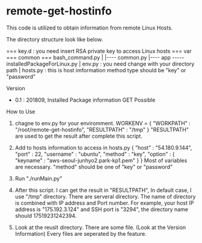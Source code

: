 # remote-get-hostinfo

This code is utilized to obtain information from remote Linux Hosts. 

The directory structure look like below.

=== key.d            : you need insert RSA private key to access Linux hosts
=== var === common === bash_command.py
            |            |---- common.py
            |---- app ----- installedPackageForLinux.py
| env.py                 : you need change with your directory path
| hosts.py               : this is host imformation
                           method type should be "key" or "password"


Version 
  - 0.1 : 201809, Installed Package information GET Possible

How to Use

1. chagne to env.py for your enviromment.
   WORKENV = {
        "WORKPATH" : "/root/remote-get-hostinfo",
        "RESULTPATH" : "/tmp"
   }
   "RESULTPATH" are used to get the result after complete this script.

2. Add to hosts information to access in hosts.py
   {
   "host" : "54.180.9.144",
   "port" : 22,
   "username" : "ubuntu",
   "method" : "key",
   "option" : {
      "keyname" : "aws-seoul-junhyo2.park-kp1.pem"
   }
   }
   Most of variables are necessary. "method" should be one of "key" or "password"
   
3. Run "./runMain.py"

4. After this script. I can get the result in "RESULTPATH", In default case, I use "/tmp" directory.
   There are serveral directory. The name of directory is combined with IP address and Port number. For example, 
   your host IP address is "175.192.3.124" and SSH port is "3294", the directory name should 17519231242394.

5. Look at the reuslt directory.
   There are some file. (Look at the Version Information) Every files are seperated by the feature.
   



